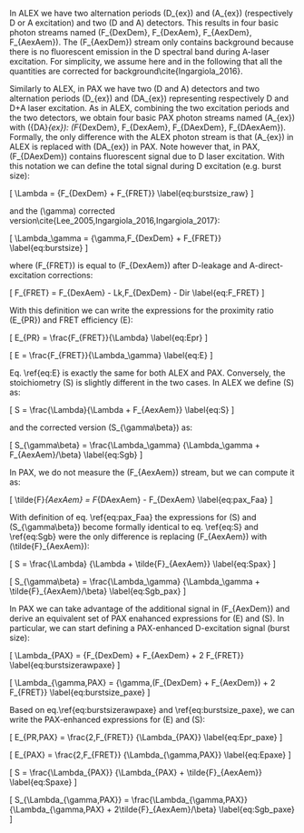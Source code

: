 In ALEX we have two alternation periods \(D_{ex}\)
and \(A_{ex}\) (respectively D or A excitation) and 
two (D and A) detectors. This results in four basic photon streams 
named \(F_{DexDem}, F_{DexAem}, F_{AexDem}, F_{AexAem}\).
The \(F_{AexDem}\) stream only contains background 
because there is no fluorescent emission in the D
spectral band during A-laser excitation.
For simplicity, we assume here and in the following that all
the quantities are corrected for background\cite{Ingargiola_2016}.

Similarly to ALEX, in PAX we have two (D and A) detectors and
two alternation periods
\(D_{ex}\) and \(DA_{ex}\) representing respectively D 
and D+A laser excitation.
As in ALEX, combining the two excitation periods and the two detectors,
we obtain four basic PAX photon streams named
\(A_{ex}\) with \({DA}_{ex}\):
\(F_{DexDem}, F_{DexAem}, F_{DAexDem}, F_{DAexAem}\).
Formally, the only difference with the ALEX photon stream is that 
\(A_{ex}\) in ALEX is replaced with \(DA_{ex}\) in PAX.
Note however that, in PAX, \(F_{DAexDem}\) contains
fluorescent signal due to D laser excitation.
With this notation we can define the total signal during 
D excitation (e.g. burst size):

\[
\Lambda = {F_{DexDem} + F_{FRET}}
\label{eq:burstsize_raw}
\]

and the \(\gamma\) corrected version\cite{Lee_2005,Ingargiola_2016,Ingargiola_2017}:

\[
\Lambda_\gamma = {\gamma\,F_{DexDem} + F_{FRET}}
\label{eq:burstsize}
\]

where \(F_{FRET}\) is equal to \(F_{DexAem}\) after
D-leakage and A-direct-excitation corrections:

\[
F_{FRET} = F_{DexAem} - Lk\,F_{DexDem} - Dir
\label{eq:F_FRET}
\]

With this definition we can write the expressions for the proximity ratio \(E_{PR}\) and FRET efficiency \(E\):

\[
E_{PR} = \frac{F_{FRET}}{\Lambda}
\label{eq:Epr}
\]

\[
E = \frac{F_{FRET}}{\Lambda_\gamma}
\label{eq:E}
\]


Eq. \ref{eq:E} is exactly the same for both ALEX and PAX.
Conversely, the stoichiometry \(S\) is slightly different
in the two cases. In ALEX we define \(S\) as:

\[
S = \frac{\Lambda}{\Lambda + F_{AexAem}}
\label{eq:S}
\]

and the corrected version \(S_{\gamma\beta}\) as:

\[
S_{\gamma\beta} = \frac{\Lambda_\gamma}
{\Lambda_\gamma + F_{AexAem}/\beta}
\label{eq:Sgb}
\]

In PAX, we do not measure the \(F_{AexAem}\) stream, but we can compute it as:

\[
\tilde{F}_{AexAem} = F_{DAexAem} - F_{DexAem}
\label{eq:pax_Faa}
\]

With definition of eq. \ref{eq:pax_Faa} the expressions for \(S\) 
and \(S_{\gamma\beta}\) become formally identical to eq. \ref{eq:S} 
and \ref{eq:Sgb} were the only difference is replacing 
\(F_{AexAem}\) with \(\tilde{F}_{AexAem}\):

\[
S = \frac{\Lambda}
{\Lambda + \tilde{F}_{AexAem}}
\label{eq:Spax}
\]

\[
S_{\gamma\beta} = \frac{\Lambda_\gamma}
{\Lambda_\gamma + \tilde{F}_{AexAem}/\beta}
\label{eq:Sgb_pax}
\]

In PAX we can take advantage of the additional signal in \(F_{AexDem}\)
and derive an equivalent set of PAX enahanced expressions for \(E\)
and \(S\). In particular, we can start defining a PAX-enhanced
D-excitation signal (burst size):

\[
\Lambda_{PAX} = {F_{DexDem} + F_{AexDem} + 2 F_{FRET}}
\label{eq:burstsizerawpaxe}
\]

\[
\Lambda_{\gamma,PAX} = {\gamma\,(F_{DexDem} + F_{AexDem}) + 2 F_{FRET}}
\label{eq:burstsize_paxe}
\]

Based on eq.\ref{eq:burstsizerawpaxe} and \ref{eq:burstsize_paxe}, we can write the PAX-enhanced expressions for \(E\) and \(S\):

\[
E_{PR,PAX} = \frac{2\,F_{FRET}}
{\Lambda_{PAX}}
\label{eq:Epr_paxe}
\]

\[
E_{PAX} = \frac{2\,F_{FRET}}
{\Lambda_{\gamma,PAX}}
\label{eq:Epaxe}
\]

\[
S = \frac{\Lambda_{PAX}}
{\Lambda_{PAX} + \tilde{F}_{AexAem}}
\label{eq:Spaxe}
\]

\[
S_{\Lambda_{\gamma,PAX}} = \frac{\Lambda_{\gamma,PAX}}
{\Lambda_{\gamma,PAX} + 2\tilde{F}_{AexAem}/\beta}
\label{eq:Sgb_paxe}
\]
